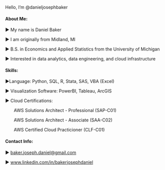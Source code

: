 Hello, I’m @danieljosephbaker

#### About Me:

   ▶️ My name is Daniel Baker

   ▶️ I am originally from Midland, MI
  
   ▶️ B.S. in Economics and Applied Statistics from the University of Michigan

   ▶️ Interested in data analytics, data engineering, and cloud infrastructure

#### Skills:

  ▶️Language: Python, SQL, R, Stata, SAS, VBA (Excel)

  ▶️ Visualization Software: PowerBI, Tableau, ArcGIS
  
  ▶️ Cloud Certifications: 
  
  &nbsp;&nbsp;&nbsp;&nbsp;&nbsp;&nbsp; AWS Solutions Architect - Professional (SAP-C01)
  
  &nbsp;&nbsp;&nbsp;&nbsp;&nbsp;&nbsp; AWS Solutions Architect - Associate (SAA-C02)
  
  &nbsp;&nbsp;&nbsp;&nbsp;&nbsp;&nbsp; AWS Certified Cloud Practicioner (CLF-C01)

#### Contact Info:

  ▶️ baker.joseph.daniel@gmail.com
  
  ▶️ www.linkedin.com/in/bakerjosephdaniel

<!---
danieljosephbaker/danieljosephbaker is a ✨ special ✨ repository because its `README.md` (this file) appears on your GitHub profile.
You can click the Preview link to take a look at your changes.
--->
